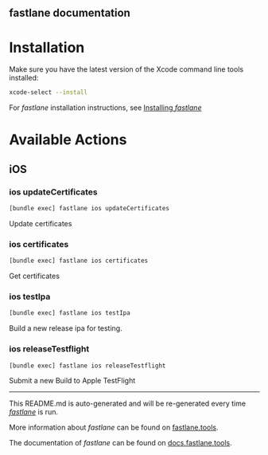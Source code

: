 ## fastlane documentation

# Installation

Make sure you have the latest version of the Xcode command line tools installed:

```sh
xcode-select --install
```

For _fastlane_ installation instructions, see [Installing _fastlane_](https://docs.fastlane.tools/#installing-fastlane)

# Available Actions

## iOS

### ios updateCertificates

```sh
[bundle exec] fastlane ios updateCertificates
```

Update certificates

### ios certificates

```sh
[bundle exec] fastlane ios certificates
```

Get certificates

### ios testIpa

```sh
[bundle exec] fastlane ios testIpa
```

Build a new release ipa for testing.

### ios releaseTestflight

```sh
[bundle exec] fastlane ios releaseTestflight
```

Submit a new Build to Apple TestFlight

---

This README.md is auto-generated and will be re-generated every time [_fastlane_](https://fastlane.tools) is run.

More information about _fastlane_ can be found on [fastlane.tools](https://fastlane.tools).

The documentation of _fastlane_ can be found on [docs.fastlane.tools](https://docs.fastlane.tools).
